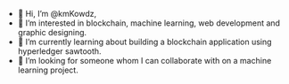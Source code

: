- 👋 Hi, I’m @kmKowdz,
- 👀 I’m interested in blockchain, machine learning, web development and graphic designing.
- 🌱 I’m currently learning about building a blockchain application using hyperledger sawtooth.
- 💞️ I’m looking for someone whom I can collaborate with on a machine learning project.

<!---
kmKowdz/kmKowdz is a ✨ special ✨ repository because its `README.md` (this file) appears on your GitHub profile.
You can click the Preview link to take a look at your changes.
--->

